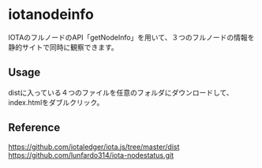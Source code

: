 # iotanodeinfo
IOTAのフルノードのAPI「getNodeInfo」を用いて、３つのフルノードの情報を静的サイトで同時に観察できます。
## Usage
distに入っている４つのファイルを任意のフォルダにダウンロードして、index.htmlをダブルクリック。
## Reference
https://github.com/iotaledger/iota.js/tree/master/dist
https://github.com/lunfardo314/iota-nodestatus.git
